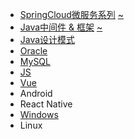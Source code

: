 * [SpringCloud微服务系列][cloudHtml]       [~][cloudMd]
* [Java中间件 & 框架][javaHtml]            [~][javaMd]
* [Java设计模式][mode]           
* [Oracle][oracle]
* [MySQL][mysql]
* [JS][js]
* [Vue][vue]
* Android
* React Native
* [Windows][win]
* Linux

[cloudHtml]: https://fgq233.github.io/html/blog?key=cloud
[cloudMd]: https://fgq233.github.io/md/index/cloud
[javaHtml]: https://fgq233.github.io/html/blog?key=java
[javaMd]: https://fgq233.github.io/md/index/java
[js]: https://fgq233.github.io/md/index/js
[oracle]: https://fgq233.github.io/md/index/oracle
[mysql]: https://fgq233.github.io/md/index/mysql
[win]: https://fgq233.github.io/md/index/win
[mode]: https://fgq233.github.io/md/index/mode
[vue]: https://fgq233.github.io/md/index/vue
